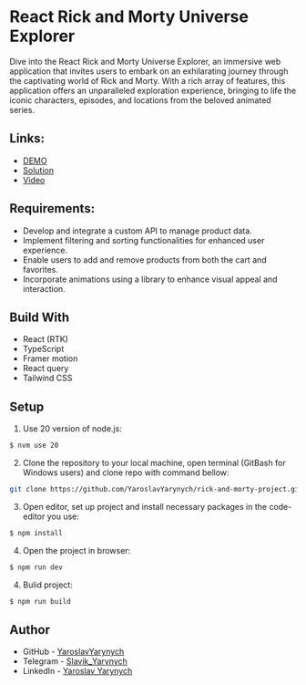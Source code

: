 # React Rick and Morty Universe Explorer

Dive into the React Rick and Morty Universe Explorer, an immersive web application that invites users to embark on an exhilarating journey through the captivating world of Rick and Morty. With a rich array of features, this application offers an unparalleled exploration experience, bringing to life the iconic characters, episodes, and locations from the beloved animated series.

## Links:

- [DEMO](https://yaroslavyarynych.github.io/rick-and-morty-project/)
- [Solution](https://github.com/YaroslavYarynych/rick-and-morty-project.git)
- [Video](https://www.loom.com/share/2ce23b0db67f4d3e8dabfd495bac6899?sid=b08670b9-5e0f-4ab2-8564-d11d85375120)

## Requirements:

- Develop and integrate a custom API to manage product data.
- Implement filtering and sorting functionalities for enhanced user experience.
- Enable users to add and remove products from both the cart and favorites.
- Incorporate animations using a library to enhance visual appeal and interaction.

## Build With

- React (RTK)
- TypeScript
- Framer motion
- React query
- Tailwind CSS

## Setup

1. Use 20 version of node.js: <br>

```sh
$ nvm use 20
```

2. Clone the repository to your local machine, open terminal (GitBash for Windows users) and clone repo with command bellow:

```sh
git clone https://github.com/YaroslavYarynych/rick-and-morty-project.git
```

3. Open editor, set up project and install necessary packages in the code-editor you use:

```sh
$ npm install
```

4. Open the project in browser:

```sh
$ npm run dev
```

4. Bulid project:

```sh
$ npm run build
```

## Author

- GitHub - [YaroslavYarynych](https://github.com/YaroslavYarynych)
- Telegram - [Slavik_Yarynych](https://t.me/Slavik_Yarynych)
- LinkedIn - [Yaroslav Yarynych](https://www.linkedin.com/in/yaroslav-yarynych-87856722a/)

